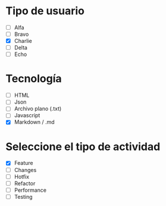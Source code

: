 # Tipo de usuario
- [ ] Alfa
- [ ] Bravo 
- [x] Charlie
- [ ] Delta
- [ ] Echo

# Tecnología
- [ ] HTML 
- [ ] Json 
- [ ] Archivo plano (.txt) 
- [ ] Javascript 
- [x] Markdown / .md

# Seleccione el tipo de actividad
- [x] Feature
- [ ] Changes
- [ ] Hotfix
- [ ] Refactor
- [ ] Performance
- [ ] Testing